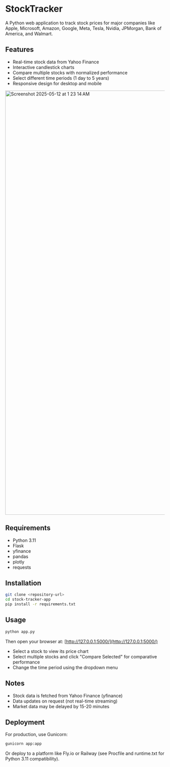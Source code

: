 # StockTracker

A Python web application to track stock prices for major companies like Apple, Microsoft, Amazon, Google, Meta, Tesla, Nvidia, JPMorgan, Bank of America, and Walmart.

## Features

- Real-time stock data from Yahoo Finance
- Interactive candlestick charts
- Compare multiple stocks with normalized performance
- Select different time periods (1 day to 5 years)
- Responsive design for desktop and mobile

<img width="1338" alt="Screenshot 2025-05-12 at 1 23 14 AM" src="https://github.com/user-attachments/assets/ea3783ec-121d-4f9c-ae81-2518b6714de5" />


## Requirements

- Python 3.11
- Flask
- yfinance
- pandas
- plotly
- requests

## Installation

```sh
git clone <repository-url>
cd stock-tracker-app
pip install -r requirements.txt
```

## Usage

```sh
python app.py
```
Then open your browser at: [http://127.0.0.1:5000/](http://127.0.0.1:5000/)

- Select a stock to view its price chart
- Select multiple stocks and click "Compare Selected" for comparative performance
- Change the time period using the dropdown menu

## Notes

- Stock data is fetched from Yahoo Finance (yfinance)
- Data updates on request (not real-time streaming)
- Market data may be delayed by 15-20 minutes

## Deployment

For production, use Gunicorn:

```sh
gunicorn app:app
```
Or deploy to a platform like Fly.io or Railway (see Procfile and runtime.txt for Python 3.11 compatibility).
